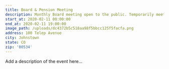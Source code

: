 ```yaml
---
title: Board & Pension Meeting
description: Monthly Board meeting open to the public. Temporarily meeting at St 1.
start_at: 2020-02-11 00:00:00
end_at: 2020-02-11 19:00:00
image_path: /uploads/dc4372b5c518aa98f5bbcc125f5facfa.png
address: 100 Telep Avenue
city: Johnstown
state: CO
zip: '80534'
---
```


Add a description of the event here…
